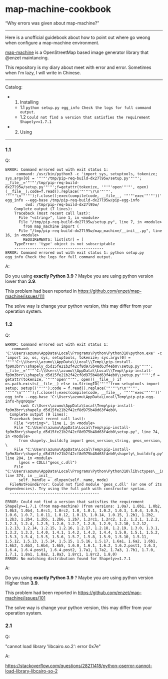 # map-machine-cookbook
“Why errors was given about map-machine?”

---

Here is a unofficial guidebook about how to point out where go weong when configure a map-machine environment.

[map-machine](https://github.com/enzet/map-machine) is a OpenStreetMap based image generator library that @enzet maintancing.

This repository is my diary about meet with error and error. Sometimes when I'm lazy, I will write in Chinese.

---

Catalog:

+ 1. Installing
  + 1.1 `python setup.py egg_info Check the logs for full command output.`
  + 1.2 `Could not find a version that satisfies the requirement Shapely>=1.7.1`

+ 2. Using

---

### 1.1

Q:

```
ERROR: Command errored out with exit status 1:
     command: /usr/bin/python3 -c 'import sys, setuptools, tokenize; sys.argv[0] = '"'"'/tmp/pip-req-build-dx27l95w/setup.py'"'"'; __file__='"'"'/tmp/pip-req-build-dx27l95w/setup.py'"'"';f=getattr(tokenize, '"'"'open'"'"', open)(__file__);code=f.read().replace('"'"'\r\n'"'"', '"'"'\n'"'"');f.close();exec(compile(code, __file__, '"'"'exec'"'"'))' egg_info --egg-base /tmp/pip-req-build-dx27l95w/pip-egg-info
         cwd: /tmp/pip-req-build-dx27l95w/
    Complete output (7 lines):
    Traceback (most recent call last):
      File "<string>", line 1, in <module>
      File "/tmp/pip-req-build-dx27l95w/setup.py", line 7, in <module>
        from map_machine import (
      File "/tmp/pip-req-build-dx27l95w/map_machine/__init__.py", line 16, in <module>
        REQUIREMENTS: list[str] = [
    TypeError: 'type' object is not subscriptable
    ----------------------------------------
ERROR: Command errored out with exit status 1: python setup.py egg_info Check the logs for full command output.
```

A:

Do you using **exactly Python 3.9** ? Maybe you are using python version lower than **3.9**.

This problem had been reported in https://github.com/enzet/map-machine/issues/111

The solve way is change your python version, this may differ from your operation system.

### 1.2

Q:

```
ERROR: Command errored out with exit status 1:
   command: 'C:\Users\azumu\AppData\Local\Programs\Python\Python310\python.exe' -c 'import io, os, sys, setuptools, tokenize; sys.argv[0] = '"'"'C:\\Users\\azumu\\AppData\\Local\\Temp\\pip-install-fp9m3brr\\shapely_d5d15fe21b2f42cf8d975b48d63f4eb0\\setup.py'"'"'; __file__='"'"'C:\\Users\\azumu\\AppData\\Local\\Temp\\pip-install-fp9m3brr\\shapely_d5d15fe21b2f42cf8d975b48d63f4eb0\\setup.py'"'"';f = getattr(tokenize, '"'"'open'"'"', open)(__file__) if os.path.exists(__file__) else io.StringIO('"'"'from setuptools import setup; setup()'"'"');code = f.read().replace('"'"'\r\n'"'"', '"'"'\n'"'"');f.close();exec(compile(code, __file__, '"'"'exec'"'"'))' egg_info --egg-base 'C:\Users\azumu\AppData\Local\Temp\pip-pip-egg-info-hyqn0qow'
       cwd: C:\Users\azumu\AppData\Local\Temp\pip-install-fp9m3brr\shapely_d5d15fe21b2f42cf8d975b48d63f4eb0\
  Complete output (9 lines):
  Traceback (most recent call last):
    File "<string>", line 1, in <module>
    File "C:\Users\azumu\AppData\Local\Temp\pip-install-fp9m3brr\shapely_d5d15fe21b2f42cf8d975b48d63f4eb0\setup.py", line 74, in <module>
      from shapely._buildcfg import geos_version_string, geos_version, \
    File "C:\Users\azumu\AppData\Local\Temp\pip-install-fp9m3brr\shapely_d5d15fe21b2f42cf8d975b48d63f4eb0\shapely\_buildcfg.py", line 204, in <module>
      lgeos = CDLL("geos_c.dll")
    File "C:\Users\azumu\AppData\Local\Programs\Python\Python310\lib\ctypes\__init__.py", line 374, in __init__
      self._handle = _dlopen(self._name, mode)
  FileNotFoundError: Could not find module 'geos_c.dll' (or one of its dependencies). Try using the full path with constructor syntax.
  ----------------------------------------

ERROR: Could not find a version that satisfies the requirement Shapely>=1.7.1 (from map-machine) (from versions: 1.0a7, 1.0b1, 1.0b2, 1.0b3, 1.0b4, 1.0rc1, 1.0rc2, 1.0, 1.0.1, 1.0.2, 1.0.3, 1.0.4, 1.0.5, 1.0.6, 1.0.7, 1.0.11, 1.0.12, 1.0.13, 1.0.14, 1.0.15, 1.2b1, 1.2b2, 1.2b3, 1.2b4, 1.2b5, 1.2b6, 1.2b7, 1.2rc1, 1.2rc2, 1.2, 1.2.1, 1.2.2, 1.2.3, 1.2.4, 1.2.5, 1.2.6, 1.2.7, 1.2.8, 1.2.9, 1.2.10, 1.2.12, 1.2.13, 1.2.14, 1.2.15, 1.2.16, 1.2.17, 1.2.18, 1.2.19, 1.3.0, 1.3.1, 1.3.2, 1.3.3, 1.4.0, 1.4.1, 1.4.2, 1.4.3, 1.4.4, 1.5.0, 1.5.1, 1.5.2, 1.5.3, 1.5.4, 1.5.5, 1.5.6, 1.5.7, 1.5.8, 1.5.9, 1.5.10, 1.5.11, 1.5.12, 1.5.13, 1.5.14, 1.5.15, 1.5.16, 1.5.17, 1.6a1, 1.6a2, 1.6b1, 1.6b2, 1.6b3, 1.6b4, 1.6b5, 1.6.0, 1.6.1, 1.6.2, 1.6.2.post1, 1.6.3, 1.6.4, 1.6.4.post1, 1.6.4.post2, 1.7a1, 1.7a2, 1.7a3, 1.7b1, 1.7.0, 1.7.1, 1.8a1, 1.8a2, 1.8a3, 1.8rc1, 1.8rc2, 1.8.0)
ERROR: No matching distribution found for Shapely>=1.7.1
```
A:

Do you using **exactly Python 3.9** ? Maybe you are using python version Higher than **3.9**.

This problem had been reported in https://github.com/enzet/map-machine/issues/101

The solve way is change your python version, this may differ from your operation system.

### 2.1

Q: 

"cannot load library 'libcairo.so.2': error 0x7e"

A: 

https://stackoverflow.com/questions/28211418/python-oserror-cannot-load-library-libcairo-so-2
